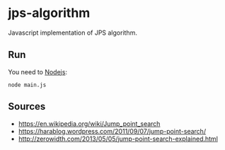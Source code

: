 # jps-algorithm
Javascript implementation of JPS algorithm.

## Run
You need to [Nodejs](https://nodejs.org/en/):
```
node main.js
```

## Sources
* https://en.wikipedia.org/wiki/Jump_point_search
* https://harablog.wordpress.com/2011/09/07/jump-point-search/
* http://zerowidth.com/2013/05/05/jump-point-search-explained.html
